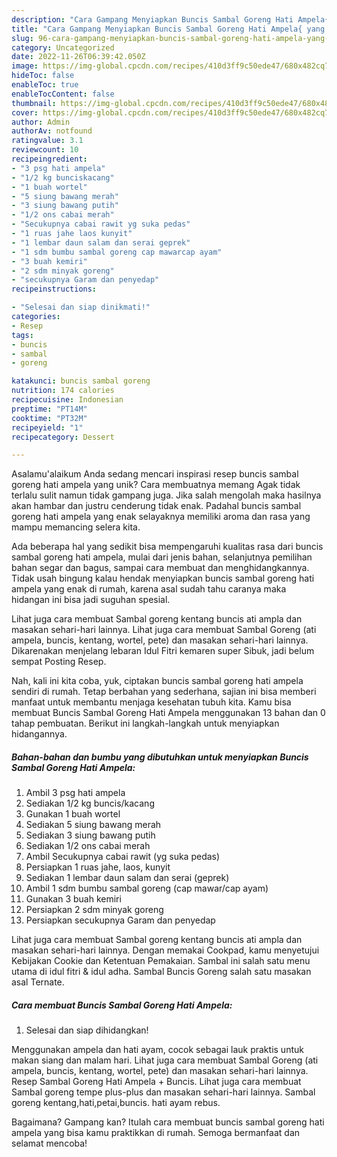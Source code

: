 ```yaml
---
description: "Cara Gampang Menyiapkan Buncis Sambal Goreng Hati Ampela{ yang Menggugah Selera"
title: "Cara Gampang Menyiapkan Buncis Sambal Goreng Hati Ampela{ yang Menggugah Selera"
slug: 96-cara-gampang-menyiapkan-buncis-sambal-goreng-hati-ampela-yang-menggugah-selera
category: Uncategorized
date: 2022-11-26T06:39:42.050Z
image: https://img-global.cpcdn.com/recipes/410d3ff9c50ede47/680x482cq70/buncis-sambal-goreng-hati-ampela-foto-resep-utama.jpg
hideToc: false
enableToc: true
enableTocContent: false
thumbnail: https://img-global.cpcdn.com/recipes/410d3ff9c50ede47/680x482cq70/buncis-sambal-goreng-hati-ampela-foto-resep-utama.jpg
cover: https://img-global.cpcdn.com/recipes/410d3ff9c50ede47/680x482cq70/buncis-sambal-goreng-hati-ampela-foto-resep-utama.jpg
author: Admin
authorAv: notfound
ratingvalue: 3.1
reviewcount: 10
recipeingredient:
- "3 psg hati ampela"
- "1/2 kg bunciskacang"
- "1 buah wortel"
- "5 siung bawang merah"
- "3 siung bawang putih"
- "1/2 ons cabai merah"
- "Secukupnya cabai rawit yg suka pedas"
- "1 ruas jahe laos kunyit"
- "1 lembar daun salam dan serai geprek"
- "1 sdm bumbu sambal goreng cap mawarcap ayam"
- "3 buah kemiri"
- "2 sdm minyak goreng"
- "secukupnya Garam dan penyedap"
recipeinstructions:

- "Selesai dan siap dinikmati!"
categories:
- Resep
tags:
- buncis
- sambal
- goreng

katakunci: buncis sambal goreng 
nutrition: 174 calories
recipecuisine: Indonesian
preptime: "PT14M"
cooktime: "PT32M"
recipeyield: "1"
recipecategory: Dessert

---
```



Asalamu'alaikum Anda sedang mencari inspirasi resep buncis sambal goreng hati ampela yang unik? Cara membuatnya memang Agak tidak terlalu sulit namun tidak gampang juga. Jika salah mengolah maka hasilnya akan hambar dan justru cenderung tidak enak. Padahal buncis sambal goreng hati ampela yang enak selayaknya memiliki aroma dan rasa yang mampu memancing selera kita.


Ada beberapa hal yang sedikit bisa mempengaruhi kualitas rasa dari buncis sambal goreng hati ampela, mulai dari jenis bahan, selanjutnya pemilihan bahan segar dan bagus, sampai cara membuat dan menghidangkannya. Tidak usah bingung kalau hendak menyiapkan buncis sambal goreng hati ampela yang enak di rumah, karena asal sudah tahu caranya maka hidangan ini bisa jadi suguhan spesial.

Lihat juga cara membuat Sambal goreng kentang buncis ati ampla dan masakan sehari-hari lainnya. Lihat juga cara membuat Sambal Goreng (ati ampela, buncis, kentang, wortel, pete) dan masakan sehari-hari lainnya. Dikarenakan menjelang lebaran Idul Fitri kemaren super Sibuk, jadi belum sempat Posting Resep.


Nah, kali ini kita coba, yuk, ciptakan buncis sambal goreng hati ampela sendiri di rumah. Tetap berbahan yang sederhana, sajian ini bisa memberi manfaat untuk membantu menjaga kesehatan tubuh kita. Kamu bisa membuat Buncis Sambal Goreng Hati Ampela menggunakan 13 bahan dan 0 tahap pembuatan. Berikut ini langkah-langkah untuk menyiapkan hidangannya.

<!--inarticleads1-->

##### Bahan-bahan dan bumbu yang dibutuhkan untuk menyiapkan Buncis Sambal Goreng Hati Ampela:

1. Ambil 3 psg hati ampela
1. Sediakan 1/2 kg buncis/kacang
1. Gunakan 1 buah wortel
1. Sediakan 5 siung bawang merah
1. Sediakan 3 siung bawang putih
1. Sediakan 1/2 ons cabai merah
1. Ambil Secukupnya cabai rawit (yg suka pedas)
1. Persiapkan 1 ruas jahe, laos, kunyit
1. Sediakan 1 lembar daun salam dan serai (geprek)
1. Ambil 1 sdm bumbu sambal goreng (cap mawar/cap ayam)
1. Gunakan 3 buah kemiri
1. Persiapkan 2 sdm minyak goreng
1. Persiapkan secukupnya Garam dan penyedap


Lihat juga cara membuat Sambal goreng kentang buncis ati ampla dan masakan sehari-hari lainnya. Dengan memakai Cookpad, kamu menyetujui Kebijakan Cookie dan Ketentuan Pemakaian. Sambal ini salah satu menu utama di idul fitri &amp; idul adha. Sambal Buncis Goreng salah satu masakan asal Ternate. 

<!--inarticleads2-->

##### Cara membuat Buncis Sambal Goreng Hati Ampela:


1. Selesai dan siap dihidangkan!

Menggunakan ampela dan hati ayam, cocok sebagai lauk praktis untuk makan siang dan malam hari. Lihat juga cara membuat Sambal Goreng (ati ampela, buncis, kentang, wortel, pete) dan masakan sehari-hari lainnya. Resep Sambal Goreng Hati Ampela + Buncis. Lihat juga cara membuat Sambal goreng tempe plus-plus dan masakan sehari-hari lainnya. Sambal goreng kentang,hati,petai,buncis. hati ayam rebus. 

Bagaimana? Gampang kan? Itulah cara membuat buncis sambal goreng hati ampela yang bisa kamu praktikkan di rumah. Semoga bermanfaat dan selamat mencoba!
